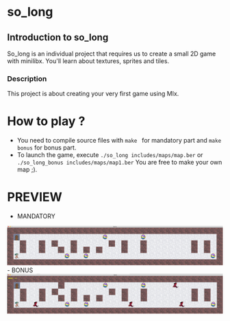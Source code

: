# so_long
## Introduction to so_long
So_long is an individual project that requires us to create a small 2D game with minilibx. You'll learn about textures, sprites and tiles.

### Description
This project is about creating your very first game using Mlx.

# How to play ?
- You need to compile  source files with `make ` for mandatory part and `make bonus` for bonus part.
- To launch the game, execute `./so_long includes/maps/map.ber` or `./so_long_bonus includes/maps/map1.ber`
You are free to make your own map ;).

# PREVIEW

- MANDATORY
<img width="1094" alt="so_long Mandatory" src="./so_long_img.png">
  <br>
- BONUS
<img width="1094" alt="so_long Bonus" src="./so_long_bonus_img.png">
